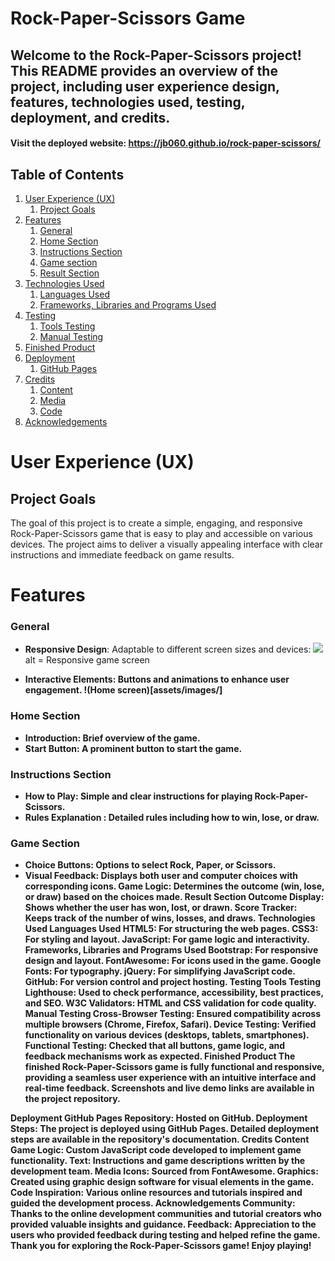 # Rock-Paper-Scissors Game
## Welcome to the Rock-Paper-Scissors project! This README provides an overview of the project, including user experience design, features, technologies used, testing, deployment, and credits.
#### Visit the deployed website: https://jb060.github.io/rock-paper-scissors/


## Table of Contents
1. [User Experience (UX)](#user-experience-UX)
    1. [Project Goals](#project-goals)
2. [Features](#features)
    1. [General](#general)
    2. [Home Section](#home-section)
    3. [Instructions Section](#instructions-section)
    4. [Game section](#game-section)
    5. [Result Section](#result-section)
3. [Technologies Used](#technologies-used)
    1. [Languages Used](#languages-used)
    2. [Frameworks, Libraries and Programs Used](#frameworks-libraries-and-programs-used)
4. [Testing](#testing)
    1. [Tools Testing](#tools-testing)
    2. [Manual Testing](#manual-testing)
5. [Finished Product](#finished-product)
6. [Deployment](#deployment)
    1. [GitHub Pages](#github-pages)
7. [Credits](#credits)
    1. [Content](#content)
    2. [Media](#media)
    3. [Code](#code)
8. [Acknowledgements](#acknowledgements)

# User Experience (UX)
## Project Goals
The goal of this project is to create a simple, engaging, and responsive Rock-Paper-Scissors game that is easy to play and accessible on 
various devices. The project aims to deliver a visually appealing interface with clear instructions and immediate feedback on game results.

# Features
### General
- <strong>Responsive Design</strong>: Adaptable to different screen sizes and devices:
 <img src= assets/images/RPSsnippit.PNG> alt = Responsive game screen 

- <strong>Interactive Elements<strong>: Buttons and animations to enhance user engagement.
   !(Home screen)[assets/images/]

### Home Section
- <strong>Introduction</strong>: Brief overview of the game.
- <strong> Start Button</strong>: A prominent button to start the game.

### Instructions Section
 - <strong>How to Play</strong>: Simple and clear instructions for playing Rock-Paper-Scissors.
 - <strong>Rules Explanation </strong>: Detailed rules including how to win, lose, or draw.
   
### Game Section
- <strong>Choice Buttons</strong>: Options to select Rock, Paper, or Scissors.
- Visual Feedback: Displays both user and computer choices with corresponding icons.
Game Logic: Determines the outcome (win, lose, or draw) based on the choices made.
Result Section
Outcome Display: Shows whether the user has won, lost, or drawn.
Score Tracker: Keeps track of the number of wins, losses, and draws.
Technologies Used
Languages Used
HTML5: For structuring the web pages.
CSS3: For styling and layout.
JavaScript: For game logic and interactivity.
Frameworks, Libraries and Programs Used
Bootstrap: For responsive design and layout.
FontAwesome: For icons used in the game.
Google Fonts: For typography.
jQuery: For simplifying JavaScript code.
GitHub: For version control and project hosting.
Testing
Tools Testing
Lighthouse: Used to check performance, accessibility, best practices, and SEO.
W3C Validators: HTML and CSS validation for code quality.
Manual Testing
Cross-Browser Testing: Ensured compatibility across multiple browsers (Chrome, Firefox, Safari).
Device Testing: Verified functionality on various devices (desktops, tablets, smartphones).
Functional Testing: Checked that all buttons, game logic, and feedback mechanisms work as expected.
Finished Product
The finished Rock-Paper-Scissors game is fully functional and responsive, providing a seamless user experience with an intuitive interface and real-time feedback. Screenshots and live demo links are available in the project repository.

Deployment
GitHub Pages
Repository: Hosted on GitHub.
Deployment Steps: The project is deployed using GitHub Pages. Detailed deployment steps are available in the repository's documentation.
Credits
Content
Game Logic: Custom JavaScript code developed to implement game functionality.
Text: Instructions and game descriptions written by the development team.
Media
Icons: Sourced from FontAwesome.
Graphics: Created using graphic design software for visual elements in the game.
Code
Inspiration: Various online resources and tutorials inspired and guided the development process.
Acknowledgements
Community: Thanks to the online development communities and tutorial creators who provided valuable insights and guidance.
Feedback: Appreciation to the users who provided feedback during testing and helped refine the game.
Thank you for exploring the Rock-Paper-Scissors game! Enjoy playing!

